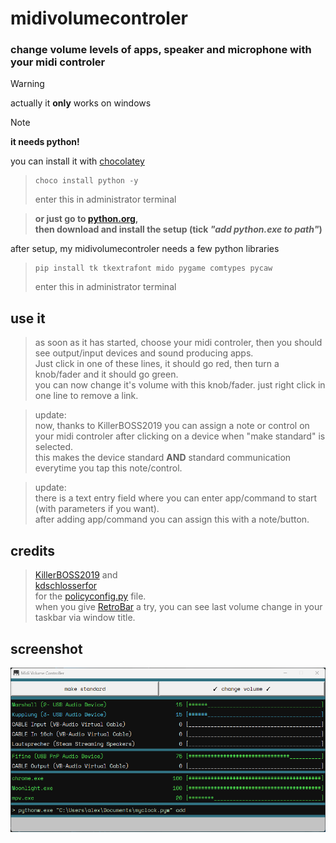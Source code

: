 # midivolumecontroler
### change volume levels of apps, speaker and microphone with your midi controler

> [!WARNING]
> actually it **only** works on windows

> [!NOTE]
> **it needs python!**

you can install it with [chocolatey](https://chocolatey.org/install)<br>
> ```Shell
> choco install python -y
> ```
> enter this in administrator terminal

> **or just go to [python.org](https://www.python.org/),<br>
> then download and install the setup (tick _"add python.exe to path"_)**

after setup, my midivolumecontroler needs a few python libraries<br>
> ```Shell
> pip install tk tkextrafont mido pygame comtypes pycaw
> ```
> enter this in administrator terminal

## use it
> as soon as it has started, choose your midi controler, then you should see output/input devices and sound producing apps.<br>
> Just click in one of these lines, it should go red, then turn a knob/fader and it should go green.<br>
> you can now change it's volume with this knob/fader. just right click in one line to remove a link.

> update:<br>
> now, thanks to KillerBOSS2019 you can assign a note or control on your midi controler after clicking on a device when "make standard" is selected.<br>
> this makes the device standard **AND** standard communication everytime you tap this note/control.

> update:<br>
> there is a text entry field where you can enter app/command to start (with parameters if you want).<br>
> after adding app/command you can assign this with a note/button.

## credits
> [KillerBOSS2019](https://github.com/KillerBOSS2019) and<br>
> [kdschlosserfor](https://github.com/kdschlosser)<br>
> for the [policyconfig.py](/app/policyconfig.py) file.<br>
when you give [RetroBar](https://github.com/dremin/RetroBar) a try, you can see last volume change in your taskbar via window title.

## screenshot
![screenshot](/screenshot_005.png?raw=true)

